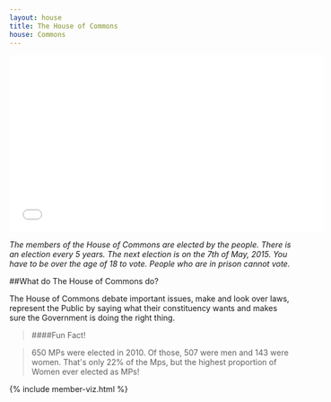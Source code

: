 ```yaml
---
layout: house
title: The House of Commons
house: Commons
---
```


<iframe class="pull-right" width="560" height="315" src="//www.youtube.com/embed/dS_SLF92e5A" frameborder="0" allowfullscreen></iframe>

*The members of the House of Commons are elected by the people. There is an election every 5 years. The next election is  on the 7th of May, 2015. You have to be over the age of 18 to vote. People who are in prison cannot vote.*

##What do The House of Commons do?

The House of Commons debate important issues, make and look over laws, represent the Public by saying what their constituency wants and makes sure the Government is doing the right thing.

>####Fun Fact!

  >650 MPs were elected in 2010.
  >Of those, 507 were men and 143 were women.
  >That's only 22% of the Mps, but the highest proportion of Women ever elected as MPs!

{% include member-viz.html %}  
